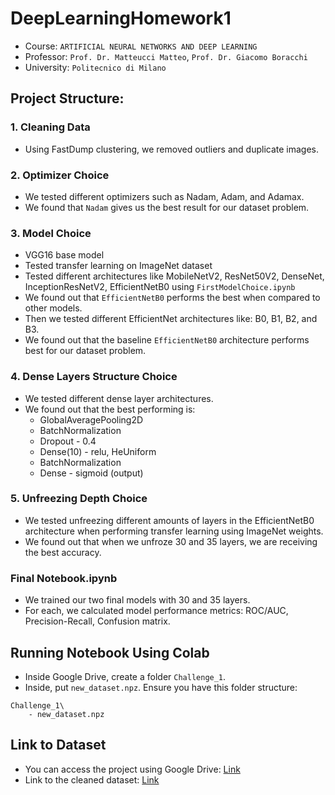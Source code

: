 # DeepLearningHomework1

* Course: `ARTIFICIAL NEURAL NETWORKS AND DEEP LEARNING`
* Professor: `Prof. Dr. Matteucci Matteo`, `Prof. Dr. Giacomo Boracchi`
* University: `Politecnico di Milano`

## Project Structure:
### 1. Cleaning Data
- Using FastDump clustering, we removed outliers and duplicate images.

### 2. Optimizer Choice
- We tested different optimizers such as Nadam, Adam, and Adamax.
- We found that `Nadam` gives us the best result for our dataset problem.

### 3. Model Choice
- VGG16 base model
- Tested transfer learning on ImageNet dataset
- Tested different architectures like MobileNetV2, ResNet50V2, DenseNet, InceptionResNetV2, EfficientNetB0 using `FirstModelChoice.ipynb`
- We found out that `EfficientNetB0` performs the best when compared to other models.
- Then we tested different EfficientNet architectures like: B0, B1, B2, and B3.
- We found out that the baseline `EfficientNetB0` architecture performs best for our dataset problem.

### 4. Dense Layers Structure Choice
- We tested different dense layer architectures.
- We found out that the best performing is:
    - GlobalAveragePooling2D
    - BatchNormalization
    - Dropout - 0.4
    - Dense(10) - relu, HeUniform
    - BatchNormalization
    - Dense - sigmoid (output)

### 5. Unfreezing Depth Choice
- We tested unfreezing different amounts of layers in the EfficientNetB0 architecture when performing transfer learning using ImageNet weights.
- We found out that when we unfroze 30 and 35 layers, we are receiving the best accuracy.

### Final Notebook.ipynb
- We trained our two final models with 30 and 35 layers.
- For each, we calculated model performance metrics: ROC/AUC, Precision-Recall, Confusion matrix.

## Running Notebook Using Colab
- Inside Google Drive, create a folder `Challenge_1`.
- Inside, put `new_dataset.npz`.
Ensure you have this folder structure:
```
Challenge_1\
    - new_dataset.npz
```

## Link to Dataset
 - You can access the project using Google Drive: [Link](https://drive.google.com/drive/folders/1CNveXOY2PUIzpJjzCQcC_F5RIW7ikklx)
 - Link to the cleaned dataset: [Link](https://drive.google.com/drive/folders/15_bMwDtZfO9kaM-OQ3XrlS5HXLSPLfnB)
